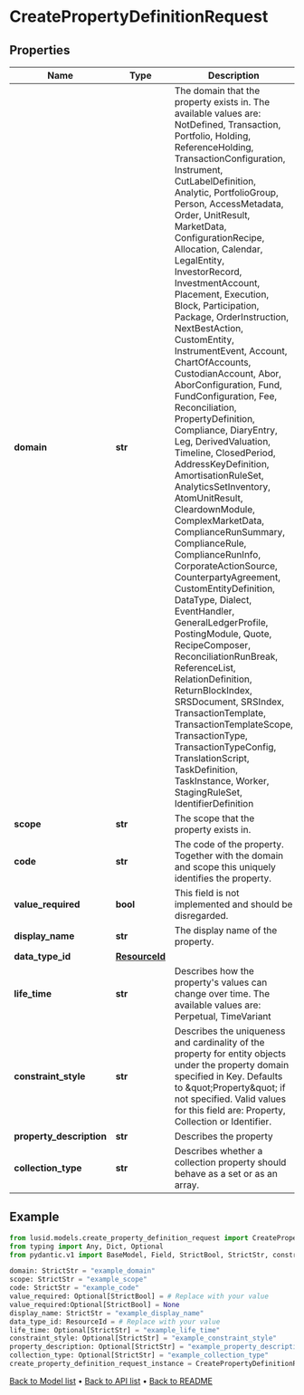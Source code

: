 # CreatePropertyDefinitionRequest

## Properties
Name | Type | Description | Notes
------------ | ------------- | ------------- | -------------
**domain** | **str** | The domain that the property exists in. The available values are: NotDefined, Transaction, Portfolio, Holding, ReferenceHolding, TransactionConfiguration, Instrument, CutLabelDefinition, Analytic, PortfolioGroup, Person, AccessMetadata, Order, UnitResult, MarketData, ConfigurationRecipe, Allocation, Calendar, LegalEntity, InvestorRecord, InvestmentAccount, Placement, Execution, Block, Participation, Package, OrderInstruction, NextBestAction, CustomEntity, InstrumentEvent, Account, ChartOfAccounts, CustodianAccount, Abor, AborConfiguration, Fund, FundConfiguration, Fee, Reconciliation, PropertyDefinition, Compliance, DiaryEntry, Leg, DerivedValuation, Timeline, ClosedPeriod, AddressKeyDefinition, AmortisationRuleSet, AnalyticsSetInventory, AtomUnitResult, CleardownModule, ComplexMarketData, ComplianceRunSummary, ComplianceRule, ComplianceRunInfo, CorporateActionSource, CounterpartyAgreement, CustomEntityDefinition, DataType, Dialect, EventHandler, GeneralLedgerProfile, PostingModule, Quote, RecipeComposer, ReconciliationRunBreak, ReferenceList, RelationDefinition, ReturnBlockIndex, SRSDocument, SRSIndex, TransactionTemplate, TransactionTemplateScope, TransactionType, TransactionTypeConfig, TranslationScript, TaskDefinition, TaskInstance, Worker, StagingRuleSet, IdentifierDefinition | 
**scope** | **str** | The scope that the property exists in. | 
**code** | **str** | The code of the property. Together with the domain and scope this uniquely identifies the property. | 
**value_required** | **bool** | This field is not implemented and should be disregarded. | [optional] 
**display_name** | **str** | The display name of the property. | 
**data_type_id** | [**ResourceId**](ResourceId.md) |  | 
**life_time** | **str** | Describes how the property&#39;s values can change over time. The available values are: Perpetual, TimeVariant | [optional] 
**constraint_style** | **str** | Describes the uniqueness and cardinality of the property for entity objects under the property domain specified in Key. Defaults to \&quot;Property\&quot; if not specified. Valid values for this field are: Property, Collection or Identifier. | [optional] 
**property_description** | **str** | Describes the property | [optional] 
**collection_type** | **str** | Describes whether a collection property should behave as a set or as an array. | [optional] 
## Example

```python
from lusid.models.create_property_definition_request import CreatePropertyDefinitionRequest
from typing import Any, Dict, Optional
from pydantic.v1 import BaseModel, Field, StrictBool, StrictStr, constr, validator

domain: StrictStr = "example_domain"
scope: StrictStr = "example_scope"
code: StrictStr = "example_code"
value_required: Optional[StrictBool] = # Replace with your value
value_required:Optional[StrictBool] = None
display_name: StrictStr = "example_display_name"
data_type_id: ResourceId = # Replace with your value
life_time: Optional[StrictStr] = "example_life_time"
constraint_style: Optional[StrictStr] = "example_constraint_style"
property_description: Optional[StrictStr] = "example_property_description"
collection_type: Optional[StrictStr] = "example_collection_type"
create_property_definition_request_instance = CreatePropertyDefinitionRequest(domain=domain, scope=scope, code=code, value_required=value_required, display_name=display_name, data_type_id=data_type_id, life_time=life_time, constraint_style=constraint_style, property_description=property_description, collection_type=collection_type)

```

[Back to Model list](../README.md#documentation-for-models) &#8226; [Back to API list](../README.md#documentation-for-api-endpoints) &#8226; [Back to README](../README.md)

